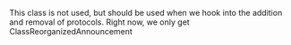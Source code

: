 This class is not used, but should be used when we hook into the addition and removal of protocols. Right now, we only get ClassReorganizedAnnouncement